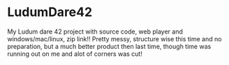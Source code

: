 # LudumDare42
My Ludum dare 42 project with source code, web player and windows/mac/linux, zip link!!
Pretty messy, structure wise this time and no preparation, but a much better product then last time, though time was running out on me
and alot of corners was cut!
